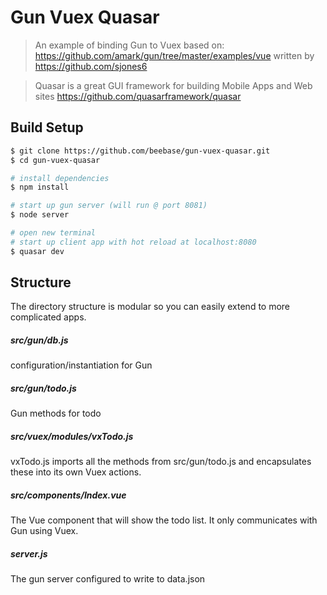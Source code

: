 # Gun Vuex Quasar 

> An example of binding Gun to Vuex based on:
https://github.com/amark/gun/tree/master/examples/vue written by 
https://github.com/sjones6 

> Quasar is a great GUI framework for building Mobile Apps and Web sites
https://github.com/quasarframework/quasar

## Build Setup

```bash
$ git clone https://github.com/beebase/gun-vuex-quasar.git
$ cd gun-vuex-quasar
```
``` bash
# install dependencies
$ npm install
```
```bash
# start up gun server (will run @ port 8081)
$ node server
```
```bash
# open new terminal
# start up client app with hot reload at localhost:8080
$ quasar dev
```

## Structure

The directory structure is modular so you 
can easily extend to more complicated apps.

##### src/gun/db.js
configuration/instantiation for Gun
##### src/gun/todo.js
Gun methods for todo
##### src/vuex/modules/vxTodo.js
vxTodo.js imports all the methods from src/gun/todo.js and encapsulates these
into its own Vuex actions.
##### src/components/Index.vue
The Vue component that will show the todo list.
It only communicates with Gun using Vuex.

##### server.js 
The gun server configured to write to data.json